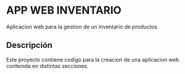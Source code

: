 # APP WEB INVENTARIO

Aplicacion web para la gestion de un inventario de productos.

## Descripción

Este proyecto contiene codigo para la creacion de una aplicacion web contenida en distintas secciones.





